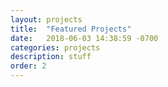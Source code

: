 ```yaml
---
layout: projects
title:  "Featured Projects"
date:   2018-06-03 14:38:59 -0700
categories: projects
description: stuff
order: 2
---
```

